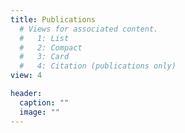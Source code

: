 ```yaml
---
title: Publications
  # Views for associated content.
  #   1: List
  #   2: Compact
  #   3: Card
  #   4: Citation (publications only)
view: 4

header:
  caption: ""
  image: ""
---
```

